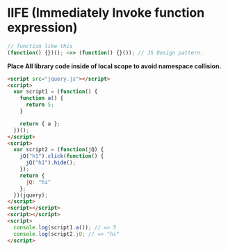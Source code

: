 # IIFE (Immediately Invoke function expression)

```js
// function like this
(function() {})(); <=> (function() {}()); // JS Design pattern.
```

**Place All library code inside of local scope to avoid namespace collision.**

```html
<script src="jquery.js"></script>
<script>
  var script1 = (function() {
    function a() {
      return 5;
    }

    return { a };
  })();
</script>
<script>
  var script2 = (function(jQ) {
    jQ("h1").click(function() {
      jQ("h1").hide();
    });
    return {
      jQ: "hi"
    };
  })(jquery);
</script>
<script></script>
<script></script>
<script>
  console.log(script1.a()); // => 5
  console.log(script2.jQ; // => "hi"
</script>
```
